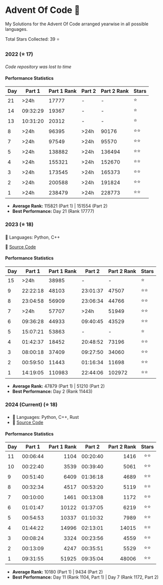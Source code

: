 # Advent Of Code 🎄

My Solutions for the Advent Of Code arranged yearwise in all possible languages.

Total Stars Collected: 39 ⭐

### 2022 (⭐ 17)

_Code repository was lost to time_

#### Performance Statistics

| Day | Part 1   | Part 1 Rank | Part 2 | Part 2 Rank | Stars |
| --- | -------- | ----------- | ------ | ----------- | ----- |
| 21  | >24h     | 17777       | -      | -           | ⭐    |
| 14  | 09:32:29 | 19367       | -      | -           | ⭐    |
| 13  | 10:31:20 | 20312       | -      | -           | ⭐    |
| 8   | >24h     | 96395       | >24h   | 90176       | ⭐⭐  |
| 7   | >24h     | 97549       | >24h   | 95570       | ⭐⭐  |
| 5   | >24h     | 138882      | >24h   | 136494      | ⭐⭐  |
| 4   | >24h     | 155321      | >24h   | 152670      | ⭐⭐  |
| 3   | >24h     | 173545      | >24h   | 165373      | ⭐⭐  |
| 2   | >24h     | 200588      | >24h   | 191824      | ⭐⭐  |
| 1   | >24h     | 238479      | >24h   | 228773      | ⭐⭐  |

- **Average Rank:** 115821 (Part 1) | 151554 (Part 2)
- **Best Performance:** Day 21 (Rank 17777)

### 2023 (⭐ 18)

🔨 Languages: Python, C++

📁 [Source Code](2023/)

#### Performance Statistics

| Day | Part 1   | Part 1 Rank | Part 2   | Part 2 Rank | Stars |
| --- | -------- | ----------- | -------- | ----------- | ----- |
| 15  | >24h     | 38985       | -        | -           | ⭐    |
| 9   | 22:22:18 | 48103       | 23:01:37 | 47507       | ⭐⭐  |
| 8   | 23:04:58 | 56909       | 23:06:34 | 44766       | ⭐⭐  |
| 7   | >24h     | 57707       | >24h     | 51949       | ⭐⭐  |
| 6   | 09:36:28 | 44933       | 09:40:45 | 43529       | ⭐⭐  |
| 5   | 15:07:21 | 53863       | -        | -           | ⭐    |
| 4   | 01:42:37 | 18452       | 20:48:52 | 73196       | ⭐⭐  |
| 3   | 08:00:18 | 37409       | 09:27:50 | 34060       | ⭐⭐  |
| 2   | 00:59:50 | 11443       | 01:16:34 | 11698       | ⭐⭐  |
| 1   | 14:19:05 | 110983      | 22:44:06 | 102972      | ⭐⭐  |

- **Average Rank:** 47879 (Part 1) | 51210 (Part 2)
- **Best Performance:** Day 2 (Rank 11443)

### 2024 (Current) (⭐ 18)

- 🔨 Languages: Python, C++, Rust
- 📁 [Source Code](2024/)

#### Performance Statistics

| Day | Part 1   | Part 1 Rank | Part 2   | Part 2 Rank | Stars |
| --- | -------- | ----------: | -------- | ----------: | :---: |
| 11  | 00:06:44 |        1104 | 00:20:40 |        1416 | ⭐⭐  |
| 10  | 00:22:40 |        3539 | 00:39:40 |        5061 | ⭐⭐  |
| 9   | 00:51:40 |        6409 | 01:36:18 |        4689 | ⭐⭐  |
| 8   | 00:32:34 |        4517 | 00:53:20 |        5119 | ⭐⭐  |
| 7   | 00:10:00 |        1461 | 00:13:08 |        1172 | ⭐⭐  |
| 6   | 01:01:47 |       10122 | 01:37:05 |        6219 | ⭐⭐  |
| 5   | 00:54:53 |       10337 | 01:10:32 |        7989 | ⭐⭐  |
| 4   | 01:44:22 |       14996 | 02:13:01 |       14015 | ⭐⭐  |
| 3   | 00:08:24 |        3324 | 00:23:56 |        4559 | ⭐⭐  |
| 2   | 00:13:09 |        4247 | 00:35:51 |        5529 | ⭐⭐  |
| 1   | 09:31:55 |       51925 | 09:35:04 |       48006 | ⭐⭐  |

- **Average Rank:** 10180 (Part 1) | 9434 (Part 2)
- **Best Performance:** Day 11 (Rank 1104, Part 1) | Day 7 (Rank 1172, Part 2)
